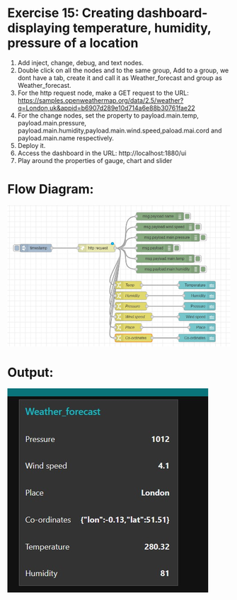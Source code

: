 # Exercise 15: Creating dashboard-displaying temperature, humidity, pressure of a location
1.	Add inject, change, debug, and text nodes.
2.	Double click on all the nodes and to the same group, Add to a group, we dont have a tab, create it and call it as Weather_forecast and group as Weather_forecast.
3.	For the http request node, make a GET request to the URL: https://samples.openweathermap.org/data/2.5/weather?q=London,uk&appid=b6907d289e10d714a6e88b30761fae22 
4.	For the change nodes, set the property to payload.main.temp, payload.main.pressure, payload.main.humidity,payload.main.wind.speed,paload.mai.cord and payload.main.name respectively.
5.	Deploy it.
6.	Access the dashboard in the URL: http://localhost:1880/ui
7.	Play around the properties of gauge, chart and slider


# Flow Diagram:
![outcome](./input.jpg)

# Output:
![outcome](./output.jpg)
